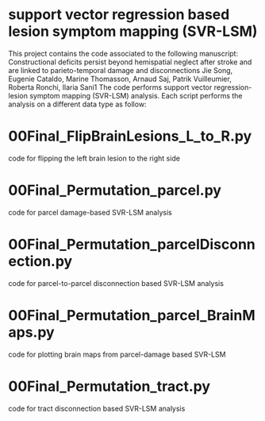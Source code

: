# support vector regression based lesion symptom mapping (SVR-LSM)
This project contains the code associated to the following manuscript:
Constructional deficits persist beyond hemispatial neglect after stroke and are linked to parieto-temporal damage and disconnections
Jie Song, Eugenie Cataldo, Marine Thomasson, Arnaud Saj, Patrik Vuilleumier, Roberta Ronchi, Ilaria Sani1
The code performs support vector regression-lesion symptom mapping (SVR-LSM) analysis. Each script performs the analysis on a different data type as follow:
# 00Final_FlipBrainLesions_L_to_R.py                          
code for flipping the left brain lesion to the right side
# 00Final_Permutation_parcel.py                    
code for parcel damage-based SVR-LSM analysis
# 00Final_Permutation_parcelDisconnection.py
code for parcel-to-parcel disconnection based SVR-LSM analysis
# 00Final_Permutation_parcel_BrainMaps.py
code for plotting brain maps from parcel-damage based SVR-LSM 
# 00Final_Permutation_tract.py                         
code for tract disconnection based SVR-LSM analysis
